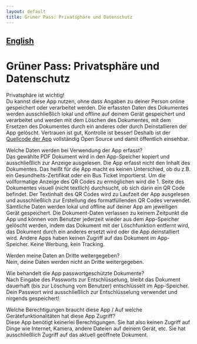 ```yaml
---
layout: default
title: Grüner Pass: Privatsphäre und Datenschutz
---
```

<div class="blurb">
<h2><a href="/greenpass">English</a></h2>
<h1>Grüner Pass: Privatsphäre und Datenschutz</h1>
<p>Privatsphäre ist wichtig!<br>
Du kannst diese App nutzen, ohne dass Angaben zu deiner Person online gespeichert oder verarbeitet werden.
Die erfassten Daten des Dokumentes werden ausschließlich lokal und offline auf deinem Gerät gespeichert und verarbeitet und 
werden mit dem Löschen des Dokumentes, mit dem Ersetzen des Dokumentes durch ein anderes oder durch Deinstallieren der App gelöscht.
Vertrauen ist gut, Kontrolle ist besser! Deshalb ist der <a href="https://github.com/michaeltroger/greenpass-android">Quellcode der App</a> 
vollständig Open Source und damit öffentlich einsehbar.
</p>    
  
<p>Welche Daten werden bei Verwendung der App erfasst?<br>
Das gewählte PDF Dokument wird in den App-Speicher kopiert und ausschließlich zur Anzeige ausgelesen.
Die App erfasst nicht den Inhalt des Dokumentes.
Das heißt für die App macht es keinen Unterschied, ob du z.B. ein Gesundheits-Zertifikat oder ein Bus Ticket importierst.
Um die vollformatige Anzeige des QR Codes zu ermöglichen wird die 1. Seite des Dokumentes visuell (nicht textlich) durchsucht, ob sich darin ein QR Code befindet.
Der Textinhalt des QR Codes wird zu Laufzeit der App ausgelesen und ausschließlich zur Erstellung des formatfüllenden QR Codes verwendet.
Sämtliche Daten werden lokal und offline auf deiner App am jeweiligen Gerät gespeichert. 
Die Dokument-Daten verlassen zu keinem Zeitpunkt die App und können vom Benutzer jederzeit wieder aus dem App-Speicher gelöscht werden, 
indem das Dokument mit der Löschfunktion entfernt wird, das Dokument durch ein anderes ersetzt wird oder die App deinstalliert wird. 
Andere Apps haben keinen Zugriff auf das Dokument im App-Speicher.
Keine Werbung, kein Tracking. 
</p>
  
<p>Werden meine Daten an Dritte weitergegeben?<br>
Nein, deine Daten werden nicht an Dritte weitergegeben.</p>
    
<p>Wie behandelt die App passwortgeschützte Dokumente?<br>
Nach Eingabe des Passworts zur Entschlüsselung, bleibt das Dokument dauerhaft (bis zur Löschung vom Benutzer) entschlüsselt im App-Speicher. 
Dein Passwort wird ausschließlich zur Entschlüsselung verwendet und nirgends gespeichert!</p>
  
<p>Welche Berechtigungen braucht diese App / Auf welche Gerätefunktionalitäten hat diese App Zugriff?<br>
Diese App benötigt keinerlei Berechtigungen. 
Sie hat also keinen Zugriff auf Dinge wie Internet, Kamera, andere Dateien auf deinem Gerät, etc.
Sie hat ausschließlich Zugriff auf das aktuell geöffnete Dokument.
</p>
</div>
